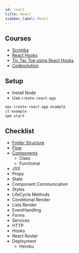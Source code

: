 ```yaml
---
id: react
title: React
sidebar_label: React
---
```


## Courses

- [Scrimba](https://scrimba.com/course/glearnreact)
- [React Hooks](https://scrimba.com/course/greacthooks)
- [Tic Tac Toe using React Hooks](https://scrimba.com/course/greactgame)
- [Codevolution](https://www.youtube.com/playlist?list=PLC3y8-rFHvwgg3vaYJgHGnModB54rxOk3)

## Setup

- Install Node
- Use ```create-react-app```

```bash
npx create-react-app example
cd example
npm start
```

## Checklist

- [Folder Structure](react-folder-structure)
- [Flow](react-flow)
- [Components](react-components)
  - Class
  - Functional
- JSX
- Props
- State
- Component Communication
- Styles
- LifeCycle Methods
- Conditional Render
- Lists Render
- EventHandling
- Forms
- Services
- HTTP
- Hooks
- React Router
- Deployment
  - Heroku
